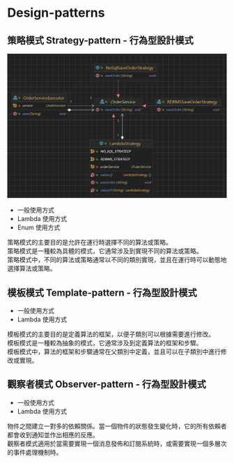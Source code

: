 # Design-patterns

## 策略模式 Strategy-pattern - 行為型設計模式

![img.png](strategy-pattern/images/img.png)

* 一般使用方式
* Lambda 使用方式
* Enum 使用方式

策略模式的主要目的是允許在運行時選擇不同的算法或策略。  
策略模式是一種較為具體的模式，它通常涉及到實現不同的算法或策略。  
策略模式中，不同的算法或策略通常以不同的類別實現，並且在運行時可以動態地選擇算法或策略。

## 模板模式 Template-pattern - 行為型設計模式

* 一般使用方式
* Lambda 使用方式

模板模式的主要目的是定義算法的框架，以便子類別可以根據需要進行修改。  
模板模式是一種較為抽象的模式，它通常涉及到定義算法的框架和步驟。  
模板模式中，算法的框架和步驟通常在父類別中定義，並且可以在子類別中進行修改或實現。

## 觀察者模式 Observer-pattern - 行為型設計模式

* 一般使用方式
* Lambda 使用方式

物件之間建立一對多的依賴關係。當一個物件的狀態發生變化時，它的所有依賴者都會收到通知並作出相應的反應。  
觀察者模式適用於當需要實現一個消息發佈和訂閱系統時，或需要實現一個多層次的事件處理機制時。  
